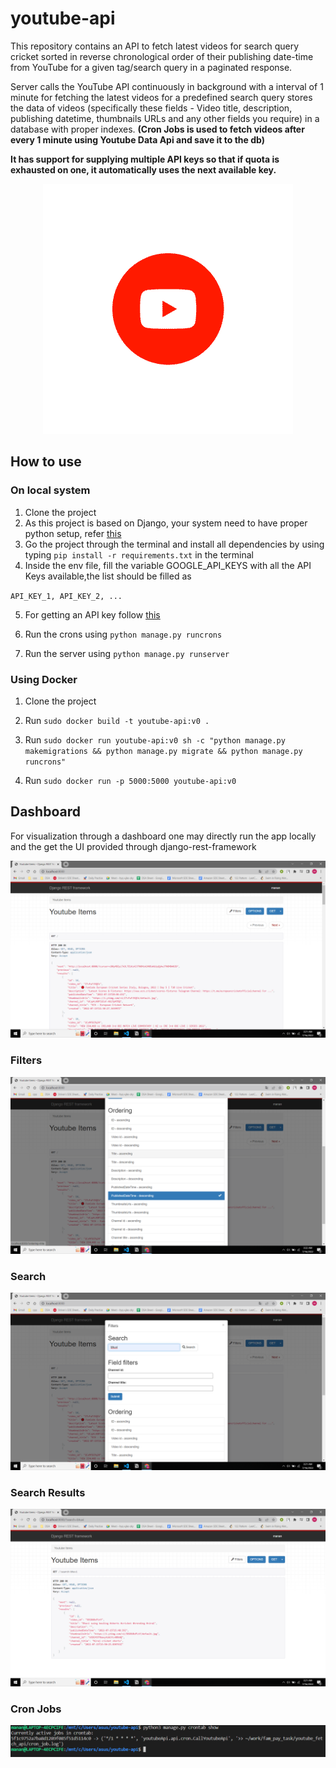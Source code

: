 # youtube-api

This repository contains an API to fetch latest videos for search query cricket sorted in reverse chronological order of their publishing date-time from YouTube for a given tag/search query in a paginated response.

Server calls the YouTube API continuously in background with a interval of 1 minute for fetching the latest videos for a predefined search query stores the data of videos (specifically these fields - Video title, description, publishing datetime, thumbnails URLs and any other fields you require) in a database with proper indexes.
**(Cron Jobs is used to fetch videos after every 1 minute using Youtube Data Api and save it to the db)**

**It has support for supplying multiple API keys so that if quota is exhausted on one, it automatically uses the next available key.**


<p align="center">

<img src="./images/yt.gif" width="400">

</p>

## How to use

### On local system
1. Clone the project
2. As this project is based on Django, your system need to have proper python setup, refer [this](https://www.python.org/downloads/)
3. Go the project through the terminal and install all dependencies by using typing `pip install -r requirements.txt` in the terminal
4. Inside the env file, fill the variable GOOGLE_API_KEYS with all the API Keys available,the list should be filled as 

`API_KEY_1, API_KEY_2, ...`

5. For getting an API key follow [this](https://developers.google.com/youtube/v3/getting-started)

6. Run the crons using `python manage.py runcrons`

7. Run the server using `python manage.py runserver`

### Using Docker
1. Clone the project

2. Run `sudo docker build -t youtube-api:v0 .`

3. Run `sudo docker run youtube-api:v0 sh -c "python manage.py makemigrations && python manage.py migrate && python manage.py runcrons"`

4. Run `sudo docker run -p 5000:5000 youtube-api:v0`

## Dashboard
For visualization through a dashboard one may directly run the app locally and the get the UI provided through django-rest-framework

![Alt text]( ./images/dashboard.png "Dashboard")

### Filters
![Alt text]( ./images/filters.png "Filter")

### Search
![Alt text]( ./images/search.png "Search")

### Search Results
![Alt text]( ./images/search_results.png "Results")

### Cron Jobs
![Alt text]( ./images/job.png "Jobs")
